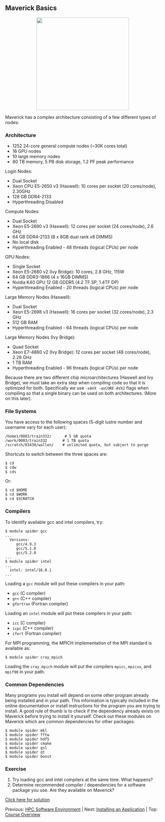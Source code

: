 ## Maverick Basics

<center><img src="../../resources/maverick.jpg" style="height:300px;"></center>

Maverick has a complex architecture consisting of a few different types of nodes:

### Architecture

 * 1252 24-core general compute nodes (~30K cores total)
 * 16 GPU nodes
 * 10 large memory nodes
 * 80 TB memory, 5 PB disk storage, 1.2 PF peak performance

Login Nodes:

 * Dual Socket
 * Xeon CPU E5-2650 v3 (Haswell): 10 cores per socket (20 cores/node), 2.30GHz
 * 128 GB DDR4-2133
 * Hyperthreading Disabled

Compute Nodes:

 * Dual Socket
 * Xeon E5-2690 v3 (Haswell): 12 cores per socket (24 cores/node), 2.6 GHz
 * 64 GB DDR4-2133 (8 x 8GB dual rank x8 DIMMS)
 * No local disk
 * Hyperthreading Enabled - 48 threads (logical CPUs) per node

GPU Nodes:

 * Single Socket
 * Xeon E5-2680 v2 (Ivy Bridge): 10 cores, 2.8 GHz, 115W
 * 64 GB DDR3-1866 (4 x 16GB DIMMS)
 * Nvidia K40 GPU 12 GB GDDR5 (4.2 TF SP, 1.4TF DP)
 * Hyperthreading Enabled - 20 threads (logical CPUs) per node

Large Memory Nodes (Haswell):

 * Dual Socket
 * Xeon E5-2698 v3 (Haswell): 16 cores per socket (32 cores/node), 2.3 GHz
 * 512 GB RAM
 * Hyperthreading Enabled - 64 threads (logical CPUs) per node

Large Memory Nodes (Ivy Bridge):

 * Quad Socket
 * Xeon E7-4860 v2 (Ivy Bridge): 12 cores per socket (48 cores/node), 2.26 GHz
 * 1 TB RAM
 * Hyperthreading Enabled - 96 threads (logical CPUs) per node

Because there are two different chip microarchitectures (Haswell and Ivy Bridge), we must take an extra step when compiling code so that it is optimized for both. Specifically we use `-xAVX -axCORE-AVX2` flags when compiling so that a single binary can be used on both architectures. (More on this later).

### File Systems

You have access to the following spaces (5-digit lustre number and username vary for each user):
```
/home1/0003/train332/      # 5 GB quota
/work/0003/train332       # 1 TB quota
/scratch/03439/wallen/    # unlimited quota, but subject to purge
```

Shortcuts to switch between the three spaces are:
```
$ cd
$ cdw
$ cds
```

Or:
```
$ cd $HOME
$ cd $WORK
$ cd $SCRATCH
```

### Compilers

To identify available gcc and intel compilers, try:
```
$ module spider gcc
...
  Versions:
     gcc/4.9.3
     gcc/5.1.0
     gcc/5.2.0
...
$ module spider intel
...
  intel: intel/16.0.1
...
```

Loading a `gcc` module will put these compilers in your path:
  * `gcc` (C compiler)
  * `g++` (C++ compiler)
  * `gfortran` (Fortran compiler)

Loading an `intel` module will put these compilers in your path:
  * `icc` (C compiler)
  * `icpc` (C++ compiler)
  * `ifort` (Fortran compiler)

For MPI programming, the MPICH implementation of the MPI standard is available as:
```
$ module spider cray_mpich
```

Loading the `cray_mpich` module will put the compilers `mpicc`, `mpicxx`, and `mpif90` in your path.


### Common Dependencies

Many programs you install will depend on some other program already being installed and in your path. This information is typically included in the online documentation or install instructions for the program you are trying to install. A good rule of thumb is to check if the dependency already exists on Maverick before trying to install it yourself. Check out these modules on Maverick which are common dependencies for other packages:
```
$ module spider mkl
$ module spider fftw
$ module spider hdf5
$ module spider cmake
$ module spider gsl
$ module spider qt
$ module spider boost
```



### Exercise

1. Try loading gcc and intel compilers at the same time. What happens?
2. Determine recommended compiler / dependencies for a software package you use. Are they available on Maverick?

[Click here for solution](hpc_software_environment_02_solution.md)



Previous: [HPC Software Environment](hpc_software_environment_01.md) | Next: [Installing an Application](hpc_software_environment_03.md) | Top: [Course Overview](../../index.md)

